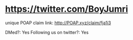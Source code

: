 # https://twitter.com/BoyJumri

unique POAP claim link: http://POAP.xyz/claim/fja1i3

DMed?: Yes
Following us on twitter?: Yes